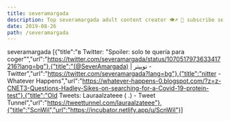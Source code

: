 ```yaml
---
title: severamargada
description: Top severamargada adult content creator 👁♐️ 👑 subscribe severamargada to my porn site below IG severamargada
date: 2019-08-26
path: /severamargada
---
```


severamargada
[{"title":"в Twitter: \"Spoiler: solo te quería para coger\"","url":"https://twitter.com/severamargada/status/1070517973633417216?lang=bg"},{"title":"(@SeverAmargada) | توییتر - Twitter","url":"https://twitter.com/severamargada?lang=bg"},{"title":"nitter - Whatever Happens","url":"https://whatever-happens-0.blogspot.com/?z=z-CNET3-Questions-Hadley-Sikes-on-searching-for-a-Covid-19-protein-test"},{"title":"Old Tweets: Lauraalzateee (    .) - Tweet Tunnel","url":"https://tweettunnel.com/lauraalzateee"},{"title":"ScnWil","url":"https://incubator.netlify.app/u/ScnWil"}]

